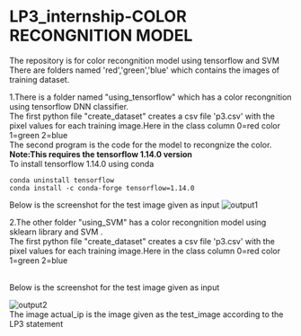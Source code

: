 # LP3_internship-COLOR RECONGNITION MODEL

The repository is for color recongnition model using tensorflow and SVM <br />
There are folders named 'red','green','blue' which contains the images of training dataset.<br />

1.There is a folder named "using_tensorflow" which has a color recongnition using tensorflow DNN classifier.<br />
  The first python file "create_dataset" creates a csv file 'p3.csv' with the pixel values for each training image.Here in the class column 0=red      color 1=green 2=blue   <br />
  The second program is the code for the  model to recongnize the color.<br />
  **Note:This requires the tensorflow 1.14.0 version** <br />
  To install tensorflow 1.14.0  using conda <br />
    
    conda uninstall tensorflow
    conda install -c conda-forge tensorflow=1.14.0
    
 
  Below is the screenshot for the test image given as input
  ![output1](https://user-images.githubusercontent.com/62999002/83961114-b9e7b480-a8ad-11ea-84be-1a449271a0d0.jpg)

  
2.The other folder "using_SVM" has a color recongnition model  using sklearn library and SVM .<br />
  The first python file "create_dataset" creates a csv file 'p3.csv' with the pixel values for each training image.Here in the class column 0=red      color 1=green 2=blue   <br />
   
  <br />
  Below is the screenshot for the test image given as input
  
  
  ![output2](https://user-images.githubusercontent.com/62999002/83961223-b4d73500-a8ae-11ea-98e6-053e86e1d292.jpg)
 <br />
 The image actual_ip is the image given as the test_image according to the LP3 statement
  <br />
   
